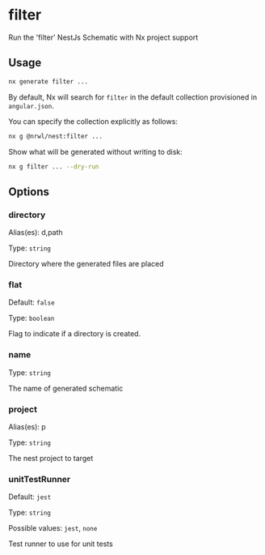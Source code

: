# filter

Run the 'filter' NestJs Schematic with Nx project support

## Usage

```bash
nx generate filter ...
```

By default, Nx will search for `filter` in the default collection provisioned in `angular.json`.

You can specify the collection explicitly as follows:

```bash
nx g @nrwl/nest:filter ...
```

Show what will be generated without writing to disk:

```bash
nx g filter ... --dry-run
```

## Options

### directory

Alias(es): d,path

Type: `string`

Directory where the generated files are placed

### flat

Default: `false`

Type: `boolean`

Flag to indicate if a directory is created.

### name

Type: `string`

The name of generated schematic

### project

Alias(es): p

Type: `string`

The nest project to target

### unitTestRunner

Default: `jest`

Type: `string`

Possible values: `jest`, `none`

Test runner to use for unit tests
